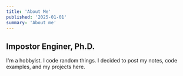 ```yaml
---
title: 'About Me'
published: '2025-01-01'
summary: 'About me'
---
```


## Impostor Enginer, Ph.D.

I'm a hobbyist. I code random things. I decided to post my notes, code examples, and my projects here.
